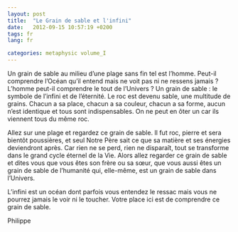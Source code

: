 ```yaml
---
layout: post
title:  "Le Grain de sable et l'infini"
date:   2012-09-15 10:57:19 +0200
tags: fr
lang: fr

categories: metaphysic volume_I
---
```

Un grain de sable au milieu d’une plage sans fin tel est l’homme. Peut-il comprendre l’Océan qu’il entend mais ne voit pas ni ne ressens jamais ? L’homme peut-il comprendre le tout de l’Univers ? Un grain de sable : le symbole de l’infini et de l’éternité.
Le roc est devenu sable, une multitude de grains. Chacun a sa place, chacun a sa couleur, chacun a sa forme, aucun n’est identique et tous sont indispensables. On ne peut en ôter un car ils viennent tous du même roc.

Allez sur une plage et regardez ce grain de sable. Il fut roc, pierre et sera bientôt poussières, et seul Notre Père sait ce que sa matière et ses énergies deviendront après. Car rien ne se perd, rien ne disparaît, tout se transforme dans le grand cycle éternel de la Vie. Alors allez regarder ce grain de sable et dites vous que vous êtes son frère ou sa sœur, que vous aussi êtes un grain de sable de l’humanité qui, elle-même, est un grain de sable dans l’Univers.

L’infini est un océan dont parfois vous entendez le ressac mais vous ne pourrez jamais le voir ni le toucher. Votre place ici est de comprendre ce grain de sable.

Philippe


<!-- 
Ce(tte) œuvre est mise à disposition selon les termes de la Licence Creative Commons Attribution - Pas d’Utilisation Commerciale 4.0 International.
-->